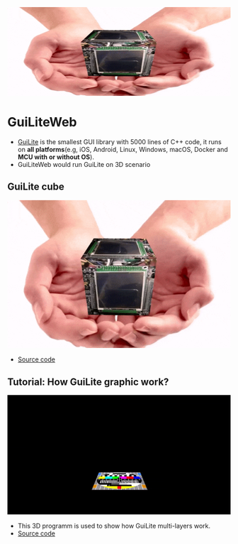 <p align="center">
    <img src="doc/GuiLiteCube.gif" alt="Image" width="600" height="200"/>
</p>

# GuiLiteWeb
- [GuiLite](https://github.com/idea4good/GuiLite) is the smallest GUI library with 5000 lines of C++ code, it runs on **all platforms**(e.g, iOS, Android, Linux, Windows, macOS, Docker and **MCU with or without OS**).
- GuiLiteWeb would run GuiLite on 3D scenario

## GuiLite cube
![GuiLiteCube](doc/GuiLiteCube.gif)
- [Source code](Cube/main.js)

## Tutorial: How GuiLite graphic work?
![GuiLiteGraphic](doc/GuiLiteGraphic.gif)
- This 3D programm is used to show how GuiLite multi-layers work.
- [Source code](Graphic/main.js)